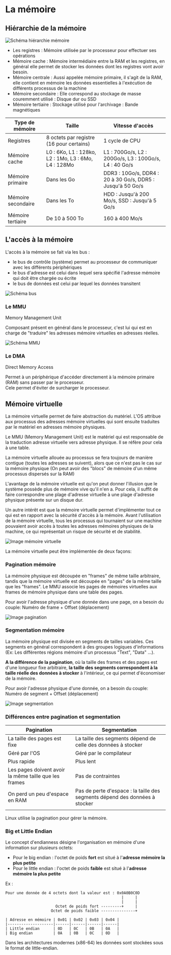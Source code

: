 # La mémoire

## Hiérarchie de la mémoire

![Schéma hiérarchie mémoire](../../images/memoire_hierarchie.png)

- Les registres : Mémoire utilisée par le processeur pour effectuer ses opérations
- Mémoire cache : Mémoire intermédiaire entre la RAM et les registres, en général elle permet de stocker les données dont les registres vont avoir besoin.
- Mémoire centrale : Aussi appelée mémoire primaire, il s'agit de la RAM, elle contient en mémoire les données essentielles à l'exécution de différents processus de la machine
- Mémoire secondaire : Elle correspond au stockage de masse couremment utilisé : Disque dur ou SSD
- Mémoire tertiaire : Stockage utilisé pour l'archivage  : Bande magnétiques

| Type de mémoire    | Taille                                               | Vitesse d'accès                                            |
|--------------------|------------------------------------------------------|------------------------------------------------------------|
| Registres          | 8 octets par registre (16 pour certains)             | 1 cycle de CPU                                             |
| Mémoire cache      | L0 : 6Ko, L1 : 128ko, L2 : 1Mo, L3 : 6Mo, L4 : 128Mo | L1 : 700Go/s, L2 : 200Go/s, L3 : 100Go/s, L4 : 40 Go/s     |
| Mémoire primaire   | Dans les Go                                          | DDR3 : 10Go/s, DDR4 : 20 à 30 Go/s, DDR5 : Jusqu'à 50 Go/s |
| Mémoire secondaire | Dans les To                                          | HDD : Jusqu'à 200 Mo/s, SSD : Jusqu'à 5 Go/s               |
| Mémoire tertiaire  | De 10 à 500 To                                       | 160 à 400 Mo/s                                             |

## L'accès à la mémoire

L'accès à la mémoire se fait via les bus :
- le bus de contrôle (système) permet au processeur de communiquer avec les différents périphériques
- le bus d'adresse est celui dans lequel sera spécifié l'adresse mémoire qui doit être chargée ou écrite
- le bus de données est celui par lequel les données transitent

![Schéma bus](../../images/memoire_bus.png)

### Le MMU
Memory Management Unit

Composant présent en général dans le processeur, c'est lui qui est en charge de "traduire" les adresses mémoire virtuelles en adresses réelles.  

![Schéma MMU](../../images/materiel_mmu.png)

### Le DMA
Direct Memory Access

Permet à un périphérique d'accéder directement à la mémoire primaire (RAM) sans passer par le processeur.  
Cele permet d'éviter de surcharger le processeur.


## Mémoire virtuelle

La mémoire virtuelle permet de faire abstraction du matériel.
L'OS attribue aux processus des adresses mémoire virtuelles qui sont ensuite traduites par le matériel en adresses mémoire physiques.

Le MMU (Memory Management Unit) est le matériel qui est responsable de la traduction adresse virtuelle vers adresse physique.
Il se réfère pour cela à une table.

La mémoire virtuelle allouée au processus se fera toujours de manière contigue (toutes les adresses se suivent), alors que ce n'est pas le cas sur la mémoire physique (On peut avoir des "blocs" de mémoire d'un même processus dispersés sur la RAM) 

L'avantage de la mémoire virtuelle est qu'on peut donner l'illusion que le système possède plus de mémoire vive qu'il n'en a.
Pour cela, il suffit de faire correspondre une plage d'adresse virtuelle à une plage d'adresse physique présente sur un disque dur.

Un autre intérêt est que la mémoire virtuelle permet d'implémenter tout ce qui est en rapport avec la sécurité d'accès à la mémoire.
Avant l'utilisation de la mémoire virtuelle, tous les processus qui tournaient sur une machine pouvaient avoir accès à toutes les adresses mémoires physiques de la machine, ce qui représentait un risque de sécurité et de stabilité.

![Image mémoire virtuelle](../../images/memoire_virtuelle.jpg)

La mémoire virtuelle peut être implémentée de deux façons:

### Pagination mémoire

La mémoire physique est découpée en "frames" de même taille arbitraire, tandis que la mémoire virtuelle est découpée en "pages" de la même taille que les "frames".
Le MMU associe les pages de mémoires virtuelles aux frames de mémoire physique dans une table des pages.

Pour avoir l'adresse physique d'une donnée dans une page, on a besoin du couple: 
Numéro de frame + Offset (déplacement)

![Image pagination](../../images/pagination.jpeg)


### Segmentation mémoire

La mémoire physique est divisée en segments de tailles variables. Ces segments en général correspondent à des groupes logiques d'informations (Ex: Les différentes régions mémoire d'un processus "Text", "Data" ...).

**A la différence de la pagination**, où la taille des frames et des pages est d'une longueur fixe arbitraire, **la taille des segments correspondent à la taille réelle des données à stocker** à l'intérieur, ce qui permet d'économiser de la mémoire.

Pour avoir l'adresse physique d'une donnée, on a besoin du couple:
Numéro de segment + Offset (déplacement)

![Image segmentation](../../images/processus_memoire.png)

### Différences entre pagination et segmentation

| Pagination                                            | Segmentation                                                                |
|-------------------------------------------------------|-----------------------------------------------------------------------------|
| La taille des pages est fixe                          | La taille des segments dépend de celle des données à stocker                |
| Géré par l'OS                                         | Géré par le compilateur                                                     |
| Plus rapide                                           | Plus lent                                                                   |
| Les pages doivent avoir la même taille que les frames | Pas de contraintes                                                          |
| On perd un peu d'espace en RAM                        | Pas de perte d'espace : la taille des segments dépend des données à stocker |
|                                                       |                                                                             |

Linux utilise la pagination pour gérer la mémoire.

### Big et Little Endian

Le concept d'endianness désigne l'organisation en mémoire d'une information sur plusieurs octets:
- Pour le big endian : l'octet de poids **fort** est situé à l'**adresse mémoire la plus petite**
- Pour le little endian : l'octet de poids **faible** est situé à l'**adresse mémoire la plus petite**

Ex :
```
Pour une donnée de 4 octets dont la valeur est : 0x0A0B0C0D
                                                   |     |
                                                   |     |
                      Octet de poids fort ---------+     |
                    Octet de poids faible ---------------+

| Adresse en mémoire | 0x01 | 0x02 | 0x03 | 0x04 |
|--------------------|------|------|------|------|
| Little endian      | 0D   | 0C   | 0B   | 0A   |
| Big endian         | 0A   | 0B   | 0C   | 0D   |
```
Dans les architectures modernes (x86-64) les données sont stockées sous le format de little-endian.


